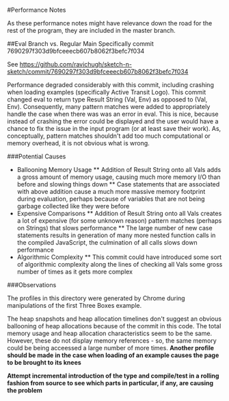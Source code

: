 #Performance Notes

As these performance notes might have relevance down the road for the rest of the program, they are included in the master branch.

##Eval Branch vs. Regular Main
Specifically commit 7690297f303d9bfceeecb607b8062f3befc7f034

See https://github.com/ravichugh/sketch-n-sketch/commit/7690297f303d9bfceeecb607b8062f3befc7f034

Performance degraded considerably with this commit, including crashing when loading examples (specifically Active Transit Logo). This commit changed eval to return type Result String (Val, Env) as opposed to  (Val, Env). Consequently, many pattern matches were added to appropriately handle the case when there was was an error in eval. This is nice, because instead of crashing the error could be displayed and the user would have a chance to fix the issue in the input program (or at least save their work). As, conceptually, pattern matches shouldn't add too much computational or memory overhead, it is not obvious what is wrong.

###Potential Causes
* Ballooning Memory Usage
** Addition of Result String onto all Vals adds a gross amount of memory usage, causing much more memory I/O than before and slowing things down
** Case statements that are associated with above addition cause a much more massive memory footprint during evaluation, perhaps because of variables that are not being garbage collected like they were before
* Expensive Comparisons
** Addition of Result String onto all Vals creates a lot of expensive (for some unknown reason) pattern matches (perhaps on Strings) that slows performance
** The large number of new case statements results in generation of many more nested function calls in the compiled JavaScript, the culmination of all calls slows down performance
* Algorithmic Complexity
** This commit could have introduced some sort of algorithmic complexity along the lines of checking all Vals some gross number of times as it gets more complex

###Observations

The profiles in this directory were generated by Chrome during manipulations of the first Three Boxes example.

The heap snapshots and heap allocation timelines don't suggest an obvious ballooning of heap allocations because of the commit in this code. The total memory usage and heap allocation characteristics seem to be the same. However, these do not display memory references - so, the same memory could be being acceessed a large number of more times. **Another profile should be made in the case when loading of an example causes the page to be brought to its knees**

**Attempt incremental introduction of the type and compile/test in a rolling fashion from source to see which parts in particular, if any, are causing the problem**